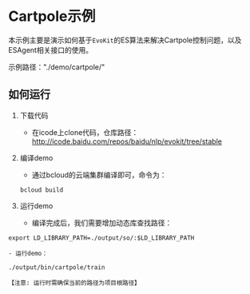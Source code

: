 # Cartpole示例

本示例主要是演示如何基于`EvoKit`的ES算法来解决Cartpole控制问题，以及ESAgent相关接口的使用。

示例路径："./demo/cartpole/"

## 如何运行
1. 下载代码
    - 在icode上clone代码，仓库路径： http://icode.baidu.com/repos/baidu/nlp/evokit/tree/stable

2. 编译demo
    - 通过bcloud的云端集群编译即可，命令为：
    ```
    bcloud build
    ```

3. 运行demo
    - 编译完成后，我们需要增加动态库查找路径：
  ```
  export LD_LIBRARY_PATH=./output/so/:$LD_LIBRARY_PATH
  ```
    - 运行demo： 
  ```
  ./output/bin/cartpole/train
  ```
    【注意: 运行时需确保当前的路径为项目根路径】
